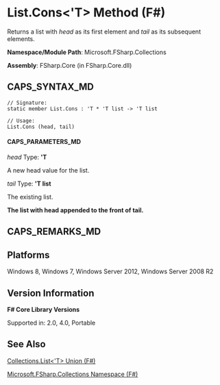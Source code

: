 # List.Cons<'T> Method (F#)

Returns a list with *head* as its first element and *tail* as its subsequent elements.

**Namespace/Module Path**: Microsoft.FSharp.Collections

**Assembly**: FSharp.Core (in FSharp.Core.dll)


## CAPS_SYNTAX_MD

```
// Signature:
static member List.Cons : 'T * 'T list -> 'T list

// Usage:
List.Cons (head, tail)
```

#### CAPS_PARAMETERS_MD
*head*
Type: **'T**


A new head value for the list.


*tail*
Type: **'T list**


The existing list.



**The list with head appended to the front of tail.**
## CAPS_REMARKS_MD

## Platforms
Windows 8, Windows 7, Windows Server 2012, Windows Server 2008 R2


## Version Information
**F# Core Library Versions**

Supported in: 2.0, 4.0, Portable




## See Also
[Collections.List&#60;'T&#62; Union &#40;F&#35;&#41;](Collections.List%3C%27T%3E+Union+%28F%23%29.md)

[Microsoft.FSharp.Collections Namespace &#40;F&#35;&#41;](Microsoft.FSharp.Collections+Namespace+%28F%23%29.md)

